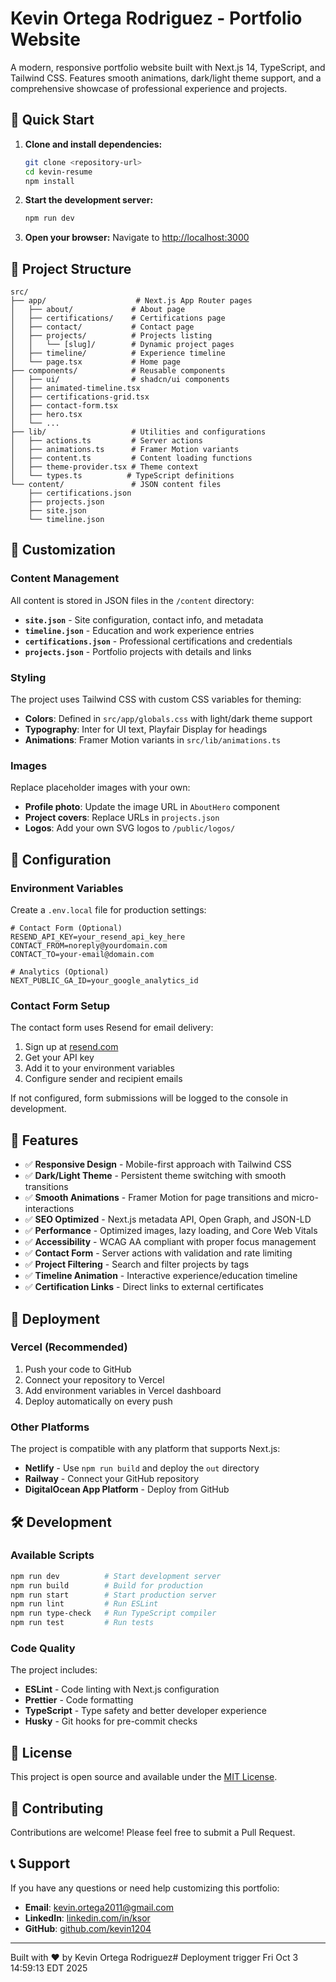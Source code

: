 # Kevin Ortega Rodriguez - Portfolio Website

A modern, responsive portfolio website built with Next.js 14, TypeScript, and Tailwind CSS. Features smooth animations, dark/light theme support, and a comprehensive showcase of professional experience and projects.

## 🚀 Quick Start

1. **Clone and install dependencies:**
   ```bash
   git clone <repository-url>
   cd kevin-resume
   npm install
   ```

2. **Start the development server:**
   ```bash
   npm run dev
   ```

3. **Open your browser:**
   Navigate to [http://localhost:3000](http://localhost:3000)

## 📁 Project Structure

```
src/
├── app/                    # Next.js App Router pages
│   ├── about/             # About page
│   ├── certifications/    # Certifications page
│   ├── contact/           # Contact page
│   ├── projects/          # Projects listing
│   │   └── [slug]/        # Dynamic project pages
│   ├── timeline/          # Experience timeline
│   └── page.tsx           # Home page
├── components/            # Reusable components
│   ├── ui/                # shadcn/ui components
│   ├── animated-timeline.tsx
│   ├── certifications-grid.tsx
│   ├── contact-form.tsx
│   ├── hero.tsx
│   └── ...
├── lib/                   # Utilities and configurations
│   ├── actions.ts         # Server actions
│   ├── animations.ts      # Framer Motion variants
│   ├── content.ts         # Content loading functions
│   ├── theme-provider.tsx # Theme context
│   └── types.ts          # TypeScript definitions
└── content/               # JSON content files
    ├── certifications.json
    ├── projects.json
    ├── site.json
    └── timeline.json
```

## 🎨 Customization

### Content Management

All content is stored in JSON files in the `/content` directory:

- **`site.json`** - Site configuration, contact info, and metadata
- **`timeline.json`** - Education and work experience entries
- **`certifications.json`** - Professional certifications and credentials
- **`projects.json`** - Portfolio projects with details and links

### Styling

The project uses Tailwind CSS with custom CSS variables for theming:

- **Colors**: Defined in `src/app/globals.css` with light/dark theme support
- **Typography**: Inter for UI text, Playfair Display for headings
- **Animations**: Framer Motion variants in `src/lib/animations.ts`

### Images

Replace placeholder images with your own:

- **Profile photo**: Update the image URL in `AboutHero` component
- **Project covers**: Replace URLs in `projects.json`
- **Logos**: Add your own SVG logos to `/public/logos/`

## 🔧 Configuration

### Environment Variables

Create a `.env.local` file for production settings:

```env
# Contact Form (Optional)
RESEND_API_KEY=your_resend_api_key_here
CONTACT_FROM=noreply@yourdomain.com
CONTACT_TO=your-email@domain.com

# Analytics (Optional)
NEXT_PUBLIC_GA_ID=your_google_analytics_id
```

### Contact Form Setup

The contact form uses Resend for email delivery:

1. Sign up at [resend.com](https://resend.com)
2. Get your API key
3. Add it to your environment variables
4. Configure sender and recipient emails

If not configured, form submissions will be logged to the console in development.

## 📱 Features

- ✅ **Responsive Design** - Mobile-first approach with Tailwind CSS
- ✅ **Dark/Light Theme** - Persistent theme switching with smooth transitions
- ✅ **Smooth Animations** - Framer Motion for page transitions and micro-interactions
- ✅ **SEO Optimized** - Next.js metadata API, Open Graph, and JSON-LD
- ✅ **Performance** - Optimized images, lazy loading, and Core Web Vitals
- ✅ **Accessibility** - WCAG AA compliant with proper focus management
- ✅ **Contact Form** - Server actions with validation and rate limiting
- ✅ **Project Filtering** - Search and filter projects by tags
- ✅ **Timeline Animation** - Interactive experience/education timeline
- ✅ **Certification Links** - Direct links to external certificates

## 🚀 Deployment

### Vercel (Recommended)

1. Push your code to GitHub
2. Connect your repository to Vercel
3. Add environment variables in Vercel dashboard
4. Deploy automatically on every push

### Other Platforms

The project is compatible with any platform that supports Next.js:

- **Netlify** - Use `npm run build` and deploy the `out` directory
- **Railway** - Connect your GitHub repository
- **DigitalOcean App Platform** - Deploy from GitHub

## 🛠️ Development

### Available Scripts

```bash
npm run dev          # Start development server
npm run build        # Build for production
npm run start        # Start production server
npm run lint         # Run ESLint
npm run type-check   # Run TypeScript compiler
npm run test         # Run tests
```

### Code Quality

The project includes:

- **ESLint** - Code linting with Next.js configuration
- **Prettier** - Code formatting
- **TypeScript** - Type safety and better developer experience
- **Husky** - Git hooks for pre-commit checks

## 📄 License

This project is open source and available under the [MIT License](LICENSE).

## 🤝 Contributing

Contributions are welcome! Please feel free to submit a Pull Request.

## 📞 Support

If you have any questions or need help customizing this portfolio:

- **Email**: kevin.ortega2011@gmail.com
- **LinkedIn**: [linkedin.com/in/ksor](https://linkedin.com/in/ksor)
- **GitHub**: [github.com/kevin1204](https://github.com/kevin1204)

---

Built with ❤️ by Kevin Ortega Rodriguez# Deployment trigger Fri Oct  3 14:59:13 EDT 2025
